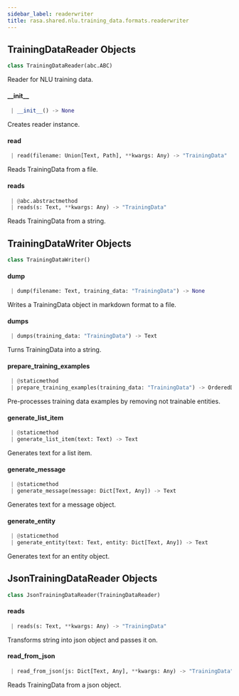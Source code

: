 ```yaml
---
sidebar_label: readerwriter
title: rasa.shared.nlu.training_data.formats.readerwriter
---
```


## TrainingDataReader Objects

```python
class TrainingDataReader(abc.ABC)
```

Reader for NLU training data.

#### \_\_init\_\_

```python
 | __init__() -> None
```

Creates reader instance.

#### read

```python
 | read(filename: Union[Text, Path], **kwargs: Any) -> "TrainingData"
```

Reads TrainingData from a file.

#### reads

```python
 | @abc.abstractmethod
 | reads(s: Text, **kwargs: Any) -> "TrainingData"
```

Reads TrainingData from a string.

## TrainingDataWriter Objects

```python
class TrainingDataWriter()
```

#### dump

```python
 | dump(filename: Text, training_data: "TrainingData") -> None
```

Writes a TrainingData object in markdown format to a file.

#### dumps

```python
 | dumps(training_data: "TrainingData") -> Text
```

Turns TrainingData into a string.

#### prepare\_training\_examples

```python
 | @staticmethod
 | prepare_training_examples(training_data: "TrainingData") -> OrderedDict
```

Pre-processes training data examples by removing not trainable entities.

#### generate\_list\_item

```python
 | @staticmethod
 | generate_list_item(text: Text) -> Text
```

Generates text for a list item.

#### generate\_message

```python
 | @staticmethod
 | generate_message(message: Dict[Text, Any]) -> Text
```

Generates text for a message object.

#### generate\_entity

```python
 | @staticmethod
 | generate_entity(text: Text, entity: Dict[Text, Any]) -> Text
```

Generates text for an entity object.

## JsonTrainingDataReader Objects

```python
class JsonTrainingDataReader(TrainingDataReader)
```

#### reads

```python
 | reads(s: Text, **kwargs: Any) -> "TrainingData"
```

Transforms string into json object and passes it on.

#### read\_from\_json

```python
 | read_from_json(js: Dict[Text, Any], **kwargs: Any) -> "TrainingData"
```

Reads TrainingData from a json object.

